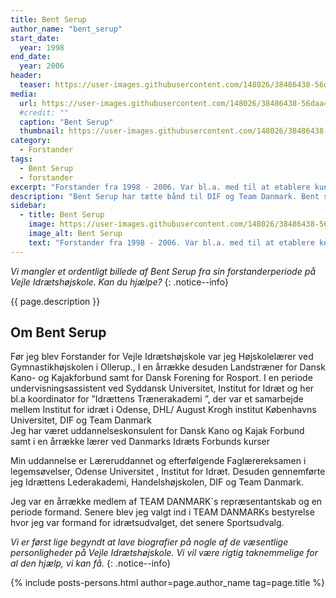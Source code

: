 ```yaml
---
title: Bent Serup
author_name: "bent_serup"
start_date: 
  year: 1998
end_date:
  year: 2006
header:
  teaser: https://user-images.githubusercontent.com/148026/38486438-56daa45e-3bdd-11e8-8a1a-7546ff77bafb.jpg
media: 
  url: https://user-images.githubusercontent.com/148026/38486438-56daa45e-3bdd-11e8-8a1a-7546ff77bafb.jpg
  #credit: ""
  caption: "Bent Serup"
  thumbnail: https://user-images.githubusercontent.com/148026/38486438-56daa45e-3bdd-11e8-8a1a-7546ff77bafb.jpg
category:
  - Forstander
tags:
  - Bent Serup
  - forstander
excerpt: "Forstander fra 1998 - 2006. Var bl.a. med til at etablere kunstgræsbanen."
description: "Bent Serup har tætte bånd til DIF og Team Danmark. Bent sørger bl.a. for at skolen ved hjælp af Vejle Kommune og DBU får anlagt en kunstgræsbane."
sidebar:
  - title: Bent Serup
    image: https://user-images.githubusercontent.com/148026/38486438-56daa45e-3bdd-11e8-8a1a-7546ff77bafb.jpg
    image_alt: Bent Serup
    text: "Forstander fra 1998 - 2006. Var bl.a. med til at etablere kunstgræsbanen."
---
```


_Vi mangler et ordentligt billede af Bent Serup fra sin forstanderperiode på Vejle Idrætshøjskole. Kan du hjælpe?_
{: .notice--info}

{{ page.description }}

## Om Bent Serup

Før jeg blev Forstander for Vejle Idrætshøjskole var jeg Højskolelærer ved Gymnastikhøjskolen i Ollerup., I en årrække desuden Landstræner for Dansk Kano- og Kajakforbund samt for Dansk Forening for Rosport. I en periode undervisningsassistent ved Syddansk Universitet,  Institut for Idræt  og her bl.a koordinator for  ”Idrættens Trænerakademi ”, der var et samarbejde mellem Institut for idræt i Odense, DHL/ August Krogh institut Københavns Universitet, DIF og Team Danmark	
Jeg har været uddannelseskonsulent for Dansk Kano og Kajak Forbund samt i en årrække lærer ved Danmarks Idræts Forbunds kurser			

Min uddannelse er Læreruddannet og efterfølgende Faglærereksamen i legemsøvelser, Odense Universitet , Institut for Idræt. Desuden gennemførte jeg Idrættens Lederakademi, Handelshøjskolen, DIF og Team Danmark.

Jeg var en årrække medlem af TEAM DANMARK´s repræsentantskab og en periode formand. Senere blev jeg valgt ind  i TEAM DANMARKs bestyrelse hvor jeg var formand for idrætsudvalget, det senere Sportsudvalg.

_Vi er først lige begyndt at lave biografier på nogle af de væsentlige personligheder på Vejle Idrætshøjskole. Vi vil være rigtig taknemmelige for al den hjælp, vi kan få._
{: .notice--info}

{% include posts-persons.html author=page.author_name tag=page.title %}
